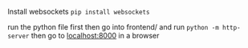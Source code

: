 Install websockets `pip install websockets`

run the python file first
then go into frontend/ and run `python -m http-server`
then go to [localhost:8000](http://localhost:8000/) in a browser
